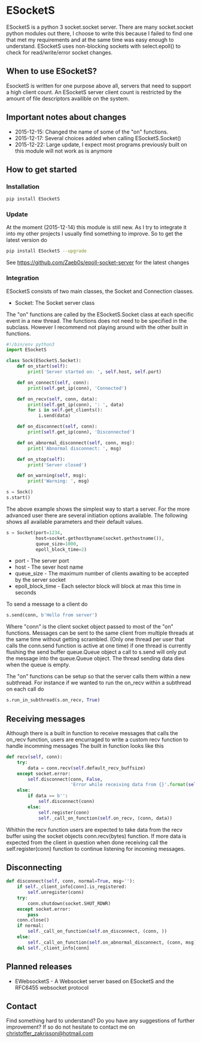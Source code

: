 # ESocketS
ESocketS is a python 3 socket.socket server. There are many socket.socket python modules out there, I choose to write this because I failed to find one that met my requirements and at the same time was easy enough to understand. ESocketS uses non-blocking sockets with select.epoll() to check for read/write/error socket changes.

## When to use ESocketS?
EsocketS is written for one purpose above all, servers that need to support a high client count. An ESocketS server client count is restricted by the amount of file descriptors availible on the system.

## Important notes about changes
* 2015-12-15: Changed the name of some of the "on" functions.
* 2015-12-17: Several choices added when calling ESocketS.Socket()
* 2015-12-22: Large update, I expect most programs previously built on this module will not work as is anymore

## How to get started
### Installation
```sh
pip install ESocketS
```
### Update
At the moment (2015-12-14) this module is still new. As I try to integrate it into my other projects I usually find something to improve. So to get the latest version do
```sh
pip install ESocketS --upgrade
```
See <https://github.com/Zaeb0s/epoll-socket-server> for the latest changes
### Integration
ESocketS consists of two main classes, the Socket and Connection classes.
* Socket: The Socket server class

The "on" functions are called by the ESocketS.Socket class at each specific event in a new thread. The functions does not need to be specified in the subclass. However I recommend not playing around with the other built in functions.

```python
#!/bin/env python3
import ESocketS

class Sock(ESocketS.Socket):
    def on_start(self):
        print('Server started on: ', self.host, self.port)

    def on_connect(self, conn):
        print(self.get_ip(conn), 'Connected')

    def on_recv(self, conn, data):
        print(self.get_ip(conn), ': ', data)
        for i in self.get_clients():
            i.send(data)

    def on_disconnect(self, conn):
        print(self.get_ip(conn), 'Disconnected')

    def on_abnormal_disconnect(self, conn, msg):
        print('Abnormal disconnect: ', msg)

    def on_stop(self):
        print('Server closed')

    def on_warning(self, msg):
        print('Warning: ', msg)

s = Sock()
s.start()
```

The above example shows the simplest way to start a server. For the more advanced user there are several initiation options available. The following shows all available parameters and their default values.

```python
s = Socket(port=1234,
           host=socket.gethostbyname(socket.gethostname()),
           queue_size=1000,
           epoll_block_time=2)
```

* port - The server port
* host - The sever host name
* queue_size - The maximum number of clients awaiting to be accepted by the server socket
* epoll_block_time - Each selector block will block at max this time in seconds

To send a message to a client do

```python
s.send(conn, b'Hello from server')
```

Where "conn" is the client socket object passed to most of the "on" functions. Messages can be sent to the same client from multiple threads at the same time without getting scrambled. (Only one thread per user that calls the conn.send function is active at one time) if one thread is currently flushing the send buffer queue.Queue object a call to s.send will only put the message into the queue.Queue object. The thread sending data dies when the queue is empty.

The "on" functions can be setup so that the server calls them within a new subthread. For instance if we wanted to run the on_recv within a subthread on each call do

```python
s.run_in_subthread(s.on_recv, True)
```
## Receiving messages
Although there is a built in function to receive messages that calls the on_recv function, users are encurraged to write a custom recv function to handle incomming messages
The built in function looks like this

```python
def recv(self, conn):
    try:
        data = conn.recv(self.default_recv_buffsize)
    except socket.error:
        self.disconnect(conn, False, 
                        'Error while receiving data from {}'.format(self.get_ip(conn)))
    else:
        if data == b'':
            self.disconnect(conn)
        else:
            self.register(conn)
            self._call_on_function(self.on_recv, (conn, data))
```
Whithin the recv function users are expected to take data from the recv buffer using the socket objects conn.recv(bytes) function. If more data is expected from the client in question when done receiving call the self.register(conn) function to continue listening for incoming messages.

## Disconnecting

```python
def disconnect(self, conn, normal=True, msg=''):
    if self._client_info[conn].is_registered:
        self.unregister(conn)
    try:
        conn.shutdown(socket.SHUT_RDWR)
    except socket.error:
        pass
    conn.close()
    if normal:
        self._call_on_function(self.on_disconnect, (conn, ))
    else:
        self._call_on_function(self.on_abnormal_disconnect, (conn, msg))
    del self._client_info[conn]

```


## Planned releases
- EWebsocketS - A Websocket server based on ESocketS and the RFC6455 websocket protocol

## Contact
Find something hard to understand? Do you have any suggestions of further improvement? If so do not hesitate to contact me on christoffer_zakrisson@hotmail.com
